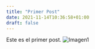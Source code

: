 ```yaml
---
title: "Primer Post"
date: 2021-11-14T10:36:58+01:00
draft: false
---
```


Este es el primer post.
![Imagen1](https://cdn.pixabay.com/photo/2021/08/25/20/42/field-6574455__340.jpg)